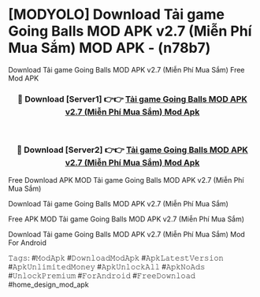 # [MODYOLO] Download Tải game Going Balls MOD APK v2.7 (Miễn Phí Mua Sắm) MOD APK - (n78b7)
Download Tải game Going Balls MOD APK v2.7 (Miễn Phí Mua Sắm) Free Mod APK

<div align="center">
<h3>🔴 Download [Server1] 👉👉 <a href="https://apk-comot.site?title=Tải_game_Going_Balls_MOD_APK_v2.7_(Miễn_Phí_Mua_Sắm)">Tải game Going Balls MOD APK v2.7 (Miễn Phí Mua Sắm) Mod Apk</a></h3><br>

<h3>🔴 Download [Server2] 👉👉 <a href="https://apk-comot.site?title=Tải_game_Going_Balls_MOD_APK_v2.7_(Miễn_Phí_Mua_Sắm)">Tải game Going Balls MOD APK v2.7 (Miễn Phí Mua Sắm) Mod Apk</a></h3>
</div>


Free Download APK MOD Tải game Going Balls MOD APK v2.7 (Miễn Phí Mua Sắm)

Download Tải game Going Balls MOD APK v2.7 (Miễn Phí Mua Sắm) 

Free APK MOD Tải game Going Balls MOD APK v2.7 (Miễn Phí Mua Sắm) 

Download Tải game Going Balls MOD APK v2.7 (Miễn Phí Mua Sắm) Mod For Android

𝚃𝚊𝚐𝚜: #𝙼𝚘𝚍𝙰𝚙𝚔 #𝙳𝚘𝚠𝚗𝚕𝚘𝚊𝚍𝙼𝚘𝚍𝙰𝚙𝚔 #𝙰𝚙𝚔𝙻𝚊𝚝𝚎𝚜𝚝𝚅𝚎𝚛𝚜𝚒𝚘𝚗 #𝙰𝚙𝚔𝚄𝚗𝚕𝚒𝚖𝚒𝚝𝚎𝚍𝙼𝚘𝚗𝚎𝚢 #𝙰𝚙𝚔𝚄𝚗𝚕𝚘𝚌𝚔𝙰𝚕𝚕 #𝙰𝚙𝚔𝙽𝚘𝙰𝚍𝚜 #𝚄𝚗𝚕𝚘𝚌𝚔𝙿𝚛𝚎𝚖𝚒𝚞𝚖 #𝙵𝚘𝚛𝙰𝚗𝚍𝚛𝚘𝚒𝚍 #𝙵𝚛𝚎𝚎𝙳𝚘𝚠𝚗𝚕𝚘𝚊𝚍 #home_design_mod_apk